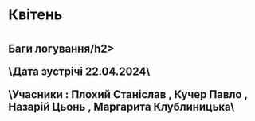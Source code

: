 <h1>Квітень<h1>
  
<h2>Баги логування/h2>
  
\Дата зустрічі 22.04.2024\

\Учасники : Плохий Станіслав , Кучер Павло , Назарій Цьонь , Маргарита Клублиницька\

